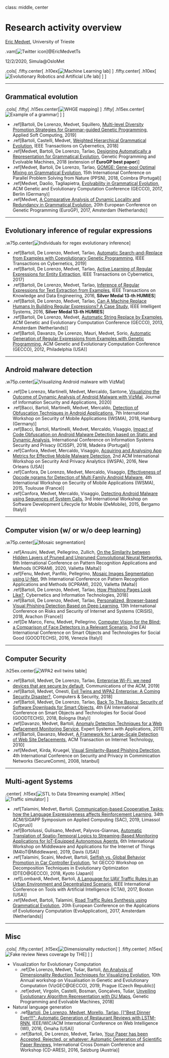 class: middle, center

# Research activity overview

[Eric Medvet](http://medvet.inginf.units.it/), University of Trieste

.vam[![Twitter icon](imgs/twitter.png)]@EricMedvetTs

12/2/2020, Simula@OsloMet

.cols[
.fifty.center[
.h10ex[![Machine Learning lab](imgs/logo-male.png)]
]
.fifty.center[
.h10ex[![Evolutionary Robotics and Artificial Life lab](imgs/logo-eral.png)]
]
]

---

## Grammatical evolution

.cols[
.fifty[
.h15ex.center[![WHGE mapping](imgs/ge-tcyb.png)]
]
.fifty[
.h15ex.center[![Example of a grammar](imgs/ge-grammar-example.png)]
]
]

- .ref[Bartoli, De Lorenzo, Medvet, Squillero, [Multi-level Diversity Promotion Strategies for Grammar-guided Genetic Programming](http://medvet.inginf.units.it/publications/multileveldiversitypromotionstrategiesforgrammarguidedgeneticprogramming), Applied Soft Computing, 2019]
- .ref[Bartoli, Castelli, Medvet, [Weighted Hierarchical Grammatical Evolution](http://medvet.inginf.units.it/publications/weightedhierarchicalgrammaticalevolution), IEEE Transactions on Cybernetics, 2018]
- .ref[Medvet, Bartoli, De Lorenzo, Tarlao, [Designing Automatically a Representation for Grammatical Evolution](http://medvet.inginf.units.it/publications/designingautomaticallyarepresentationforgrammaticalevolution), Genetic Programming and Evolvable Machines, 2018 (extension of **EuroGP best paper**)]
- .ref[Medvet, Bartoli, De Lorenzo, Tarlao, [GOMGE: Gene-pool Optimal Mixing on Grammatical Evolution](http://medvet.inginf.units.it/publications/gomgegenepooloptimalmixingongrammaticalevolution), 15th International Conference on Parallel Problem Solving from Nature (PPSN), 2018, Coimbra (Portugal)]
- .ref[Medvet, Daolio, Tagliapietra, [Evolvability in Grammatical Evolution](http://medvet.inginf.units.it/publications/evolvabilityingrammaticalevolution), ACM Genetic and Evolutionary Computation Conference (GECCO), 2017, Berlin (Germany)]
- .ref[Medvet, [A Comparative Analysis of Dynamic Locality and Redundancy in Grammatical Evolution](http://medvet.inginf.units.it/publications/acomparativeanalysisofdynamiclocalityandredundancyingrammaticalevolution), 20th European Conference on Genetic Programming (EuroGP), 2017, Amsterdam (Netherlands)]

---

## Evolutionary inference of regular expressions

.w75p.center[![Individuals for regex evolutionary inference](imgs/regex-tcyb-inference.png)]

- .ref[Bartoli, De Lorenzo, Medvet, Tarlao, [Automatic Search-and-Replace from Examples with Coevolutionary Genetic Programming](http://medvet.inginf.units.it/publications/automaticsearchandreplacefromexampleswithcoevolutionarygeneticprogramming), IEEE Transactions on Cybernetics, 2019]
- .ref[Bartoli, De Lorenzo, Medvet, Tarlao, [Active Learning of Regular Expressions for Entity Extraction](http://medvet.inginf.units.it/publications/activelearningofregularexpressionsforentityextraction), IEEE Transactions on Cybernetics, 2017]
- .ref[Bartoli, De Lorenzo, Medvet, Tarlao, [Inference of Regular Expressions for Text Extraction from Examples](http://medvet.inginf.units.it/publications/inferenceofregularexpressionsfortextextractionfromexamples), IEEE Transactions on Knowledge and Data Engineering, 2016, **Silver Medal 13-th HUMIES**]
- .ref[Bartoli, De Lorenzo, Medvet, Tarlao, [Can A Machine Replace Humans In Building Regular Expressions? A Case Study](http://medvet.inginf.units.it/publications/canamachinereplacehumansinbuildingregularexpressionsacasestudy), IEEE Intelligent Systems, 2016, **Silver Medal 13-th HUMIES**]
- .ref[Bartoli, De Lorenzo, Medvet, [Automatic String Replace by Examples](http://medvet.inginf.units.it/publications/automaticstringreplacebyexamples), ACM Genetic and Evolutionary Computation Conference (GECCO), 2013, Amsterdam (Netherlands)]
- .ref[Bartoli, Davanzo, De Lorenzo, Mauri, Medvet, Sorio, [Automatic Generation of Regular Expressions from Examples with Genetic Programming](http://medvet.inginf.units.it/publications/automaticgenerationofregularexpressionsfromexampleswithgeneticprogramming), ACM Genetic and Evolutionary Computation Conference (GECCO), 2012, Philadelphia (USA)]

---

## Android malware detection

.w75p.center[![Visualizing Android malware with VizMal](imgs/android-vizmal.png)]

- .ref[De Lorenzo, Martinelli, Medvet, Mercaldo, Santone, [Visualizing the Outcome of Dynamic Analysis of Android Malware with VizMal](http://medvet.inginf.units.it/publications/visualizingtheoutcomeofdynamicanalysisofandroidmalwarewithvizmal), Journal of Information Security and Applications, 2020]
- .ref[Bacci, Bartoli, Martinelli, Medvet, Mercaldo, [Detection of Obfuscation Techniques in Android Applications](http://medvet.inginf.units.it/publications/detectionofobfuscationtechniquesinandroidapplications), 7th International Workshop on Security of Mobile Applications (IWSMA), 2018, Hamburg (Germany)]
- .ref[Bacci, Bartoli, Martinelli, Medvet, Mercaldo, Visaggio, [Impact of Code Obfuscation on Android Malware Detection based on Static and Dynamic Analysis](http://medvet.inginf.units.it/publications/impactofcodeobfuscationonandroidmalwaredetectionbasedonstaticanddynamicanalysis), International Conference on Information Systems Security and Privacy (ICISSP), 2018, Madeira (Portugal)]
- .ref[Canfora, Medvet, Mercaldo, Visaggio, [Acquiring and Analysing App Metrics for Effective Mobile Malware Detection](http://medvet.inginf.units.it/publications/acquiringandanalysingappmetricsforeffectivemobilemalwaredetection), 2nd ACM International Workshop on Security And Privacy Analytics (IWSPA), 2016, New Orleans (USA)]
- .ref[Canfora, De Lorenzo, Medvet, Mercaldo, Visaggio, [Effectiveness of Opcode ngrams for Detection of Multi Family Android Malware](http://medvet.inginf.units.it/publications/effectivenessofopcodengramsfordetectionofmultifamilyandroidmalware), 4th International Workshop on Security of Mobile Applications (IWSMA), 2015, Toulouse (France)]
- .ref[Canfora, Medvet, Mercaldo, Visaggio, [Detecting Android Malware using Sequences of System Calls](http://medvet.inginf.units.it/publications/detectingandroidmalwareusingsequencesofsystemcalls), 3rd International Workshop on Software Development Lifecycle for Mobile (DeMobile), 2015, Bergamo (Italy)]

---

## Computer vision (w/ or w/o deep learning)

.w75p.center[![Mosaic segmentation](imgs/cv-mosaics.png)]

- .ref[Ansuini, Medvet, Pellegrino, Zullich, [On the Similarity between Hidden Layers of Pruned and Unpruned Convolutional Neural Networks](http://medvet.inginf.units.it/publications/onthesimilaritybetweenhiddenlayersofprunedandunprunedconvolutionalneuralnetworks), 9th International Conference on Pattern Recognition Applications and Methods (ICPRAM), 2020, Valletta (Malta)]
- .ref[Fenu, Medvet, Panfilo, Pellegrino, [Mosaic Images Segmentation using U-Net](http://medvet.inginf.units.it/publications/mosaicimagessegmentationusingunet), 9th International Conference on Pattern Recognition Applications and Methods (ICPRAM), 2020, Valletta (Malta)]
- .ref[Bartoli, De Lorenzo, Medvet, Tarlao, [How Phishing Pages Look Like?](http://medvet.inginf.units.it/publications/howphishingpageslooklike), Cybernetics and Information Technologies, 2018]
- .ref[Bartoli, De Lorenzo, Medvet, Tarlao, [Personalized, Browser-based Visual Phishing Detection Based on Deep Learning](http://medvet.inginf.units.it/publications/personalizedbrowserbasedvisualphishingdetectionbasedondeeplearning), 13th International Conference on Risks and Security of Internet and Systems (CRiSIS), 2018, Arachon (France)]
- .ref[De Marco, Fenu, Medvet, Pellegrino, [Computer Vision for the Blind: a Comparison of Face Detectors in a Relevant Scenario](http://medvet.inginf.units.it/publications/computervisionfortheblindacomparisonoffacedetectorsinarelevantscenario), 2nd EAI International Conference on Smart Objects and Technologies for Social Good (GOODTECHS), 2016, Venezia (Italy)]

---

## Computer Security

.h25ex.center[![WPA2 evil twins table](imgs/sec-eviltwins.png)]

- .ref[Bartoli, Medvet, De Lorenzo, Tarlao, [Enterprise Wi-Fi: we need devices that are secure by default](http://medvet.inginf.units.it/publications/enterprisewifiweneeddevicesthataresecurebydefault), Communications of the ACM, 2019]
- .ref[Bartoli, Medvet, Onesti, [Evil Twins and WPA2 Enterprise: A Coming Security Disaster?](http://medvet.inginf.units.it/publications/eviltwinsandwpaenterpriseacomingsecuritydisaster), Computers & Security, 2018]
- .ref[Bartoli, Medvet, De Lorenzo, Tarlao, [Back To The Basics: Security of Software Downloads for Smart Objects](http://medvet.inginf.units.it/publications/backtothebasicssecurityofsoftwaredownloadsforsmartobjects), 4th EAI International Conference on Smart Objects and Technologies for Social Good (GOODTECHS), 2018, Bologna (Italy)]
- .ref[Davanzo, Medvet, Bartoli, [Anomaly Detection Techniques for a Web Defacement Monitoring Service](http://medvet.inginf.units.it/publications/anomalydetectiontechniquesforawebdefacementmonitoringservice), Expert Systems with Applications, 2011]
- .ref[Bartoli, Davanzo, Medvet, [A Framework for Large-Scale Detection of Web Site Defacements](http://medvet.inginf.units.it/publications/aframeworkforlargescaledetectionofwebsitedefacements), ACM Transaction on Internet Technology, 2010]
- .ref[Medvet, Kirda, Kruegel, [Visual Similarity-Based Phishing Detection](http://medvet.inginf.units.it/publications/visualsimilaritybasedphishingdetection), 4th International Conference on Security and Privacy in Comminication Networks (SecureComm), 2008, Istanbul]

---

## Multi-agent Systems

.center[
.h15ex[![STL to Data Streaming example](imgs/mas-stl2ds.png)]
.h15ex[![Traffic simulator](imgs/mas-traffic.png)]
]

- .ref[Talamini, Medvet, Bartoli, [Communication-based Cooperative Tasks: how the Language Expressiveness affects Reinforcement Learning](http://medvet.inginf.units.it/publications/communicationbasedcooperativetaskshowthelanguageexpressivenessaffectsreinforcementlearning), 34th ACM/SIGAPP Symposium on Applied Computing (SAC), 2019, Limassol (Cyprus)]
- .ref[Bortolussi, Gulisano, Medvet, Palyvos-Giannas, [Automatic Translation of Spatio-Temporal Logics to Streaming-Based Monitoring Applications for IoT-Equipped Autonomous Agents](http://medvet.inginf.units.it/publications/automatictranslationofspatiotemporallogicstostreamingbasedmonitoringapplicationsforiotequippedautonomousagents), 6th International Workshop on Middleware and Applications for the Internet of Things (M4IoT@Middleware), 2019, Davis (USA)]
- .ref[Talamini, Scaini, Medvet, Bartoli, [Selfish vs. Global Behavior Promotion in Car Controller Evolution](http://medvet.inginf.units.it/publications/selfishvsglobalbehaviorpromotionincarcontrollerevolution), 1st GECCO Workshop on Decomposition Techniques in Evolutionary Optimization (DTEO@GECCO), 2018, Kyoto (Japan)]
- .ref[Lombardi, Medvet, Bartoli, [A Language for UAV Traffic Rules in an Urban Environment and Decentralized Scenario](http://medvet.inginf.units.it/publications/alanguageforuavtrafficrulesinanurbanenvironmentanddecentralizedscenario), IEEE International Conference on Tools with Artificial Intelligence (ICTAI), 2017, Boston (USA)]
- .ref[Medvet, Bartoli, Talamini, [Road Traffic Rules Synthesis using Grammatical Evolution](http://medvet.inginf.units.it/publications/roadtrafficrulessynthesisusinggrammaticalevolution), 20th European Conference on the Applications of Evolutionary Computation (EvoApplication), 2017, Amsterdam (Netherlands)]

---

## Misc

.cols[
.fifty.center[
.h15ex[![Dimensionality reduction](imgs/misc-dimred.png)]
]
.fifty.center[
.h15ex[![Fake review News coverage by THE](imgs/misc-fakereviews.png)]
]
]

- Visualization for Evolutionary Computation
  - .ref[De Lorenzo, Medvet, Tušar, Bartoli, [An Analysis of Dimensionality Reduction Techniques for Visualizing Evolution](http://medvet.inginf.units.it/publications/ananalysisofdimensionalityreductiontechniquesforvisualizingevolution), 10th Annual workshop on Visualisation in Genetic and Evolutionary Computation (VizGEC@GECCO), 2019, Prague (Czech Republic)]
  - .ref[edvet, Virgolin, Castelli, Bosman, Gonçalves, Tušar, [Unveiling Evolutionary Algorithm Representation with DU Maps](http://medvet.inginf.units.it/publications/unveilingevolutionaryalgorithmrepresentationwithdumaps), Genetic Programming and Evolvable Machines, 2018]
- Natural language generation
  - .ref[Bartoli, De Lorenzo, Medvet, Morello, Tarlao, []"Best Dinner Ever!!!": Automatic Generation of Restaurant Reviews with LSTM-RNN](http://medvet.inginf.units.it/publications/bestdinnereverautomaticgenerationofrestaurantreviewswithlstmrnn), IEEE/WIC/ACM International Conference on Web Intelligence (WI), 2016, Omaha (USA)]
  - .ref[Bartoli, De Lorenzo, Medvet, Tarlao, [Your Paper has been Accepted, Rejected, or whatever: Automatic Generation of Scientific Paper Reviews](http://medvet.inginf.units.it/publications/yourpaperhasbeenacceptedrejectedorwhateverautomaticgenerationofscientificpaperreviews), International Cross Domain Conference and Workshop (CD-ARES), 2016, Salzburg (Austria)]

